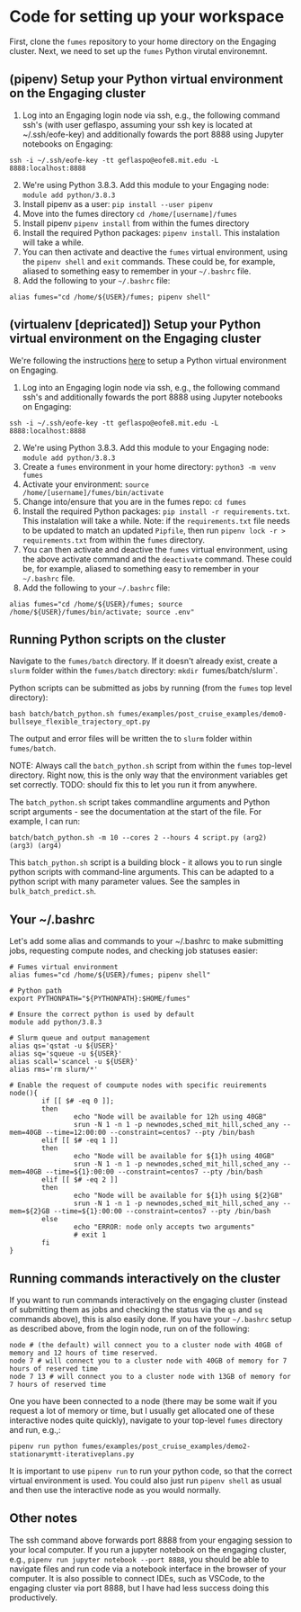 # Code for setting up your workspace
First, clone the `fumes` repository to your home directory on the Engaging cluster. Next, we need to set up the `fumes` Python virutal environemnt. 


## (pipenv) Setup your Python virtual environment on the Engaging cluster 
1. Log into an Engaging login node via ssh, e.g., the following command ssh's (with user geflaspo, assuming your ssh key is located at ~/.ssh/eofe-key) and additionally fowards the port 8888 using Jupyter notebooks on Engaging:
  ```
  ssh -i ~/.ssh/eofe-key -tt geflaspo@eofe8.mit.edu -L 8888:localhost:8888
  ```
2. We're using Python 3.8.3. Add this module to your Engaging node: `module add python/3.8.3`
3. Install pipenv as a user: `pip install --user pipenv`
4. Move into the fumes directory `cd /home/[username]/fumes`
5. Install pipenv `pipenv install` from within the fumes directory 
6. Install the required Python packages: `pipenv install`. This instalation will take a while.
7. You can then activate and deactive the `fumes` virtual environment, using the `pipenv shell` and `exit` commands. These could be, for example, aliased to something easy to remember in your `~/.bashrc` file. 
11. Add the following to your `~/.bashrc` file:
```
alias fumes="cd /home/${USER}/fumes; pipenv shell" 
```


## (virtualenv [depricated]) Setup your Python virtual environment on the Engaging cluster 
We're following the instructions [here](https://engaging-web.mit.edu/eofe-wiki/virtual_envs/scripted/python_venv/) to setup a Python virtual environment on Engaging. 

1. Log into an Engaging login node via ssh, e.g., the following command ssh's and additionally fowards the port 8888 using Jupyter notebooks on Engaging:
  ```
  ssh -i ~/.ssh/eofe-key -tt geflaspo@eofe8.mit.edu -L 8888:localhost:8888
  ```
2. We're using Python 3.8.3. Add this module to your Engaging node: `module add python/3.8.3`
3. Create a `fumes` environment in your home directory: `python3 -m venv fumes`
4. Activate your environment: `source /home/[username]/fumes/bin/activate`
5. Change into/ensure that you are in the fumes repo: `cd fumes`
6. Install the required Python packages: `pip install -r requirements.txt`. This instalation will take a while. Note: if the `requirements.txt` file needs to be updated to match an updated `Pipfile`, then run `pipenv lock -r > requirements.txt` from within the `fumes` directory. 
7. You can then activate and deactive the `fumes` virtual environment, using the above activate command and the `deactivate` command. These could be, for example, aliased to something easy to remember in your `~/.bashrc` file. 
8. Add the following to your `~/.bashrc` file:
```
alias fumes="cd /home/${USER}/fumes; source /home/${USER}/fumes/bin/activate; source .env" 
```

## Running Python scripts on the cluster
Navigate to the `fumes/batch` directory. If it doesn't already exist, create a `slurm` folder within the `fumes/batch` directory: `mkdir `fumes/batch/slurm`.

Python scripts can be submitted as jobs by running (from the `fumes` top level directory):
```
bash batch/batch_python.sh fumes/examples/post_cruise_examples/demo0-bullseye_flexible_trajectory_opt.py
```
The output and error files will be written the to `slurm` folder within `fumes/batch`. 

NOTE: Always call the `batch_python.sh` script from within the `fumes` top-level directory. Right now, this is the only way that the environment variables get set correctly. TODO: should fix this to let you run it from anywhere. 

The `batch_python.sh` script takes commandline arguments and Python script arguments - see the documentation at the start of the file. For example, I can run:
```
batch/batch_python.sh -m 10 --cores 2 --hours 4 script.py (arg2) (arg3) (arg4)
```

This `batch_python.sh` script is a building block - it allows you to run single python scripts with command-line arguments. This can be adapted to a python script with many parameter values. See the samples in `bulk_batch_predict.sh`. 

## Your ~/.bashrc
Let's add some alias and commands to your ~/.bashrc to make submitting jobs, requesting compute nodes, and checking job statuses easier:
```
# Fumes virtual environment 
alias fumes="cd /home/${USER}/fumes; pipenv shell" 

# Python path
export PYTHONPATH="${PYTHONPATH}:$HOME/fumes"

# Ensure the correct python is used by default
module add python/3.8.3

# Slurm queue and output management
alias qs='qstat -u ${USER}'
alias sq='squeue -u ${USER}'
alias scall='scancel -u ${USER}'
alias rms='rm slurm/*'

# Enable the request of coumpute nodes with specific reuirements
node(){
        if [[ $# -eq 0 ]];
        then
                echo "Node will be available for 12h using 40GB"
                srun -N 1 -n 1 -p newnodes,sched_mit_hill,sched_any --mem=40GB --time=12:00:00 --constraint=centos7 --pty /bin/bash
        elif [[ $# -eq 1 ]]
        then
                echo "Node will be available for ${1}h using 40GB"
                srun -N 1 -n 1 -p newnodes,sched_mit_hill,sched_any --mem=40GB --time=${1}:00:00 --constraint=centos7 --pty /bin/bash
        elif [[ $# -eq 2 ]]
        then
                echo "Node will be available for ${1}h using ${2}GB"
                srun -N 1 -n 1 -p newnodes,sched_mit_hill,sched_any --mem=${2}GB --time=${1}:00:00 --constraint=centos7 --pty /bin/bash
        else
                echo "ERROR: node only accepts two arguments"
                # exit 1
        fi
}
```

## Running commands interactively on the cluster
If you want to run commands interactively on the engaging cluster (instead of submitting them as jobs and checking the status via the `qs` and `sq` commands above), this is also easily done. If you have your `~/.bashrc` setup as described above, from the login node, run on of the following:
```
node # (the default) will connect you to a cluster node with 40GB of memory and 12 hours of time reserved. 
node 7 # will connect you to a cluster node with 40GB of memory for 7 hours of reserved time
node 7 13 # will connect you to a cluster node with 13GB of memory for 7 hours of reserved time
```
One you have been connected to a node (there may be some wait if you request a lot of memory or time, but I usually get allocated one of these interactive nodes quite quickly), navigate to your top-level `fumes` directory and run, e.g.,:
```
pipenv run python fumes/examples/post_cruise_examples/demo2-stationarymtt-iterativeplans.py
```
It is important to use `pipenv run` to run your python code, so that the correct virtual environment is used. You could also just run `pipenv shell` as usual and then use the interactive node as you would normally.


## Other notes
The ssh command above forwards port 8888 from your engaging session to your local computer. If you run a jupyter notebook on the engaging cluster, e.g., `pipenv run jupyter notebook --port 8888`, you should be able to navigate files and run code via a notebook interface in the browser of your computer. It is also possible to connect IDEs, such as VSCode, to the engaging cluster via port 8888, but I have had less success doing this productively. 
